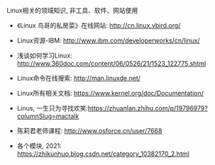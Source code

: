 Linux相关的领域知识, 非工具、软件、网站使用

- 《Linux 鸟哥的私房菜》在线网站: http://cn.linux.vbird.org/

- Linux资源-IBM: http://www.ibm.com/developerworks/cn/linux/

- 浅谈如何学习Linux: http://www.360doc.com/content/06/0526/21/1523_122775.shtml

- Linux命令在线搜索: http://man.linuxde.net/

- Linux所有相关文档: https://www.kernel.org/doc/Documentation/

- Linus, 一生只为寻找欢笑:https://zhuanlan.zhihu.com/p/19796979?columnSlug=mactalk

- 陈莉君老师课程: http://www.osforce.cn/user/7668

- 各个模块, 2021: https://zhikunhuo.blog.csdn.net/category_10382170_2.html